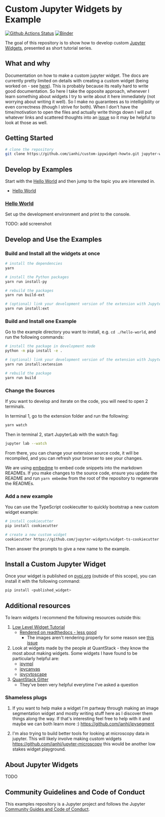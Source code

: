 # Custom Jupyter Widgets by Example

[![Github Actions Status](https://github.com/ianhi/custom-ipywidget-howto/workflows/CI/badge.svg)](https://github.com/ianhi/custom-ipywidget-howto/actions?query=workflow%3ACI)
[![Binder](https://mybinder.org/badge_logo.svg)](https://mybinder.org/v2/gh/jupyterlab/extension-examples/master?urlpath=lab)

The goal of this repository is to show how to develop custom [Jupyter Widgets](https://github.com/ianhi/custom-ipywidget-howto), presented as short tutorial series.

## What and why

Documentation on how to make a custom jupyter widget. The docs are currently pretty limited on details with creating a custom widget (being worked on - see [here](https://github.com/jupyter-widgets/ipywidgets/issues/2731)). This is probably because its really hard to write good documentation. So here I take the opposite approach, whenever I learn something about widgets I try to write about it here immediately (not worrying about writing it well). So I make no guarantees as to intelligibility or even correctness (though I strive for both). When I don't have the time/motivation to open the files and actually write things down I will put whatever links and scattered thoughts into an [issue](https://github.com/ianhi/custom-ipywidget-howto/issues) so it may be helpful to look at those as well.

## Getting Started

```bash
# clone the repository
git clone https://github.com/ianhi/custom-ipywidget-howto.git jupyter-widget-examples
```

## Develop by Examples

Start with the [Hello World](hello-world) and then jump to the topic you are interested in.

- [Hello World](hello-world)

### [Hello World](hello-world)

Set up the development environment and print to the console.

TODO: add screenshot

## Develop and Use the Examples

### Build and Install all the widgets at once

```bash
# install the dependencies
yarn

# install the Python packages
yarn run install-py

# rebuild the packages
yarn run build-ext

# (optional) link your development version of the extension with JupyterLab
yarn run install:ext
```

### Build and Install one Example

Go to the example directory you want to install, e.g. `cd ./hello-world`, and run the following commands:

```bash
# install the package in development mode
python -m pip install -e .

# (optional) link your development version of the extension with JupyterLab
yarn run install:extension

# rebuild the package
yarn run build
```

### Change the Sources

If you want to develop and iterate on the code, you will need to open 2 terminals.

In terminal 1, go to the extension folder and run the following:

```bash
yarn watch
```

Then in terminal 2, start JupyterLab with the watch flag:

```bash
jupyter lab --watch
```

From there, you can change your extension source code, it will be recompiled,
and you can refresh your browser to see your changes.

We are using [embedme](https://github.com/zakhenry/embedme) to embed code snippets into the markdown READMEs. If you make changes to the source code, ensure you update the README and run `yarn embedme` from the root of the repository to regenerate the READMEs.

### Add a new example

You can use the TypeScript cookiecutter to quickly bootstrap a new custom widget example:

```bash
# install cookiecutter
pip install cookiecutter

# create a new custom widget
cookiecutter https://github.com/jupyter-widgets/widget-ts-cookiecutter
```

Then answer the prompts to give a new name to the example.

## Install a Custom Jupyter Widget

Once your widget is published on [pypi.org](https://pypi.org/) (outside of this scope), you can install it
with the following command:

```bash
pip install <published_widget>
```

## Additional resources

To learn widgets I recommend the following resources outside this:

1. [Low Level Widget Tutorial](https://github.com/jupyter-widgets/ipywidgets/blob/master/docs/source/examples/Widget%20Low%20Level.ipynb)
   - [Rendered on readthedocs - less good](https://ipywidgets.readthedocs.io/en/latest/examples/Widget%20Low%20Level.html)
     - The images aren't rendering properly for some reason see [this issue](https://github.com/jupyter-widgets/ipywidgets/issues/2908)
2. Look at widgets made by the people at QuantStack - they know the most about making widgets. Some widgets I have found to be particularly helpful are:
   - [ipympl](https://github.com/matplotlib/ipympl)
   - [ipycanvas](https://github.com/martinRenou/ipycanvas)
   - [ipycytoscape](https://github.com/quantstack/ipycytoscape)
3. [QuantStack Gitter](https://gitter.im/QuantStack/Lobby)
   - They've been very helpful everytime I've asked a question

### Shameless plugs

1. If you want to help make a widget I'm partway through making an image segmentation widget and mostly writing stuff here as I discover them things along the way. If that's interesting feel free to help with it and maybe we can both learn more :) https://github.com/ianhi/ipysegment

2. I'm also trying to build better tools for looking at microscopy data in jupyter. This will likely involve making custom widgets https://github.com/ianhi/jupyter-microscopy this would be another low stakes widget playground.

## About Jupyter Widgets

TODO

## Community Guidelines and Code of Conduct

This examples repository is a Jupyter project and follows the Jupyter
[Community Guides and Code of Conduct](https://jupyter.readthedocs.io/en/latest/community/content-community.html).
